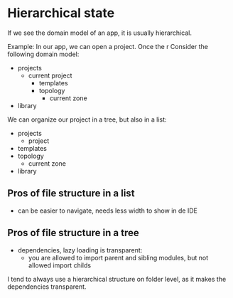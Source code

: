 # Hierarchical state


If we see the domain model of an app, it is usually hierarchical.

Example: In our app, we can open a project. Once the r
Consider the following domain model:

- projects
  - current project
    - templates
    - topology
      - current zone
- library


We can organize our project in a tree, but also in a list:

- projects
  - project
- templates
- topology
  - current zone
- library

## Pros of file structure in a list
- can be easier to navigate, needs less width to show in de IDE

## Pros of file structure in a tree
- dependencies, lazy loading is transparent:
  - you are allowed to import parent and sibling modules, but not allowed import childs

I tend to always use a hierarchical structure on folder level, as it makes the dependencies transparent. 
